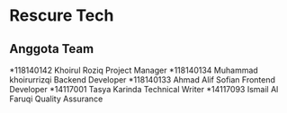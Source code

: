# Rescure Tech

## Anggota Team

*118140142	Khoirul Roziq	        Project Manager
*118140134	Muhammad khoirurrizqi	Backend Developer
*118140133	Ahmad Alif Sofian	    Frontend Developer
*14117001	Tasya Karinda	        Technical Writer
*14117093	Ismail Al Faruqi	    Quality Assurance
